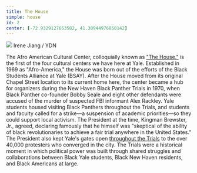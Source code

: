 ```yaml
---
title: The House
simple: house
id: 2
center: [-72.9329127653582, 41.30944976850142]
---
```


<div class="container left">
  <img src="/images/house.jpg"/>
  <span class="image-credit">Irene Jiang / YDN</span>
</div>


The Afro American Cultural Center, colloquially known as
["The House,"](https://afam.yalecollege.yale.edu/about-house/history)
is the first of the four cultural centers we have here at Yale.
Established in 1969 as "Afro-America," the House was born out of the
efforts of the Black Students Alliance at Yale (BSAY). After the House
moved from its original Chapel Street location to its current home
here, the center became a hub for organizers during the New Haven
Black Panther Trials in 1970, when Black Panther co-founder Bobby
Seale and eight other defendants were accused of the murder of
suspected FBI informant Alex Rackley. Yale students housed visiting
Black Panthers throughout the Trials, and students and faculty called
for a strike—a suspension of academic priorities—so they could support
local activism. The President at the time, Kingman Brewster, Jr.,
agreed, declaring famously that he himself was "skeptical of the
ability of black revolutionaries to achieve a fair trial anywhere in
the United States." The President also kept Yale's gates open
[throughout the Trials](https://news.yale.edu/2018/06/13/yale-panelists-recall-may-day-rally-transformed-campus-and-history)
to the over 40,000 protesters who converged in the city. The Trials
were a historical moment in which political power was built through
shared struggles and collaborations between Black Yale students, Black
New Haven residents, and Black Americans at large.
